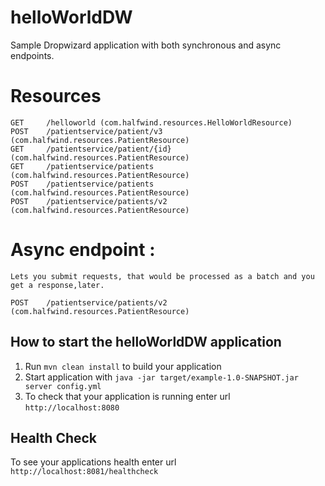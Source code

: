 # helloWorldDW

Sample Dropwizard application with both synchronous and async endpoints.

# Resources

    GET     /helloworld (com.halfwind.resources.HelloWorldResource)
    POST    /patientservice/patient/v3 (com.halfwind.resources.PatientResource)
    GET     /patientservice/patient/{id} (com.halfwind.resources.PatientResource)
    GET     /patientservice/patients (com.halfwind.resources.PatientResource)
    POST    /patientservice/patients (com.halfwind.resources.PatientResource)
    POST    /patientservice/patients/v2 (com.halfwind.resources.PatientResource)

# Async endpoint :
    Lets you submit requests, that would be processed as a batch and you get a response,later.

    POST    /patientservice/patients/v2 (com.halfwind.resources.PatientResource)

How to start the helloWorldDW application
---

1. Run `mvn clean install` to build your application
1. Start application with `java -jar target/example-1.0-SNAPSHOT.jar server config.yml`
1. To check that your application is running enter url `http://localhost:8080`

Health Check
---

To see your applications health enter url `http://localhost:8081/healthcheck`
